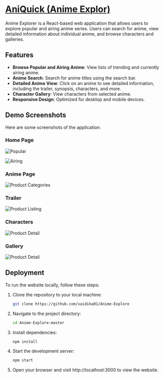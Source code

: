 # [AniQuick (Anime Explor)](https://aniquick.onrender.com/) 

Anime Explorer is a React-based web application that allows users to explore popular and airing anime series. Users can search for anime, view detailed information about individual anime, and browse characters and galleries.

## Features

- **Browse Popular and Airing Anime**: View lists of trending and currently airing anime.
- **Anime Search**: Search for anime titles using the search bar.
- **Detailed Anime View**: Click on an anime to see detailed information, including the trailer, synopsis, characters, and more.
- **Character Gallery**: View characters from selected anime.
- **Responsive Design**: Optimized for desktop and mobile devices.

## Demo Screenshots

Here are some screenshots of the application:

### Home Page
![Popular](https://github.com/vaidika01/Anime-Explore/blob/master/public/demo/Screenshot%202024-08-14%20231016.png)

![Airing](https://github.com/vaidika01/Anime-Explore/blob/master/public/demo/Screenshot%202024-08-14%20231000.png)

### Anime Page
![Product Categories](https://github.com/vaidika01/Anime-Explore/blob/master/public/demo/Screenshot%202024-08-14%20231126.png)

### Trailer
![Product Listing](https://github.com/vaidika01/Anime-Explore/blob/master/public/demo/Screenshot%202024-08-14%20231319.png)

### Characters
![Product Detail](https://github.com/vaidika01/Anime-Explore/blob/master/public/demo/Screenshot%202024-08-14%20231338.png)

### Gallery
![Product Detail](https://github.com/vaidika01/Anime-Explore/blob/master/public/demo/Screenshot%202024-08-14%20231406.png)


## Deployment

To run the website locally, follow these steps:

1. Clone the repository to your local machine:

   ```bash
   git clone https://github.com/vaidika01/Anime-Explore
   
2. Navigate to the project directory:

   ```bash
   cd Anime-Explore-master
   
3. Install dependencies:

   ```bash
   npm install
   
4. Start the development server:

   ```bash
   npm start

5. Open your browser and visit http://localhost:3000 to view the website.
